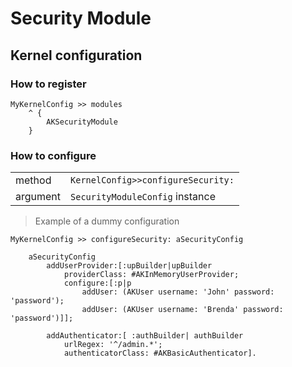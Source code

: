 # Security Module


## Kernel configuration

### How to register

```smalltalk
MyKernelConfig >> modules
    ^ {
        AKSecurityModule
    }
```


### How to configure

|          |                                    |
|---       | ---                                |
| method   | `KernelConfig>>configureSecurity:` |
| argument | `SecurityModuleConfig` instance    |


> Example of a dummy configuration

```smalltalk
MyKernelConfig >> configureSecurity: aSecurityConfig
	
    aSecurityConfig
        addUserProvider:[:upBuilder|upBuilder
            providerClass: #AKInMemoryUserProvider;
            configure:[:p|p
                addUser: (AKUser username: 'John' password: 'password');
                addUser: (AKUser username: 'Brenda' password: 'password')]];

        addAuthenticator:[ :authBuilder| authBuilder 
            urlRegex: '^/admin.*';
            authenticatorClass: #AKBasicAuthenticator].
```